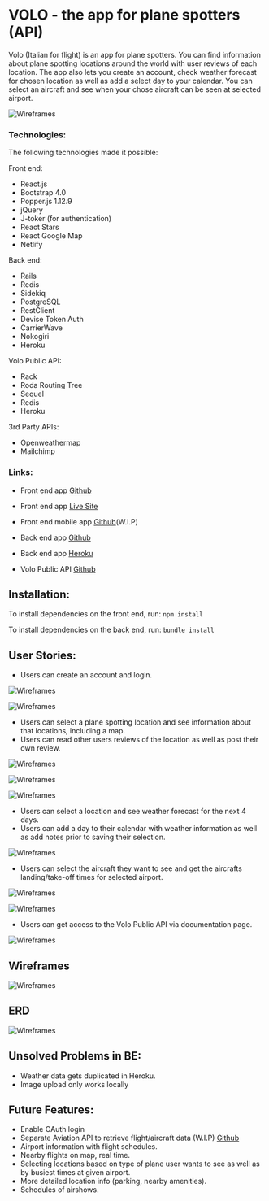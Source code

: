 # VOLO - the app for plane spotters (API)

Volo (Italian for flight) is an app for plane spotters. You can find information about plane spotting locations around the world with user reviews of each location. The app also lets you create an account, check weather forecast for chosen location as well as add a select day to your calendar. You can select an aircraft and see when your chose aircraft can be seen at selected airport.

![Wireframes](/images/volo-homepage.png)


### Technologies:
The following technologies made it possible:

Front end:
- React.js
- Bootstrap 4.0
- Popper.js 1.12.9
- jQuery
- J-toker (for authentication)
- React Stars
- React Google Map
- Netlify

Back end:
- Rails
- Redis
- Sidekiq
- PostgreSQL
- RestClient
- Devise Token Auth
- CarrierWave
- Nokogiri
- Heroku

Volo Public API:
- Rack
- Roda Routing Tree
- Sequel
- Redis
- Heroku

3rd Party APIs:
- Openweathermap
- Mailchimp

### Links:

- Front end app [Github](https://github.com/levatech007/volo-react-app-example)
- Front end app [Live Site](https://www.spotvolo.com)
- Front end mobile app [Github](https://github.com/levatech007/volo-react-native)(W.I.P)

- Back end app [Github](https://github.com/levatech007/volo-rails-api-example)
- Back end app [Heroku](https://volo-rails-api.herokuapp.com)

- Volo Public API [Github](https://github.com/levatech007/aviation-api-sample)

## Installation:

To install dependencies on the front end, run:
`npm install`

To install dependencies on the back end, run:
`bundle install`

## User Stories:
- Users can create an account and login.

![Wireframes](/images/login-page.png)

![Wireframes](/images/signup-page.png)

- Users can select a plane spotting location and see information about that locations, including a map.
- Users can read other users reviews of the location as well as post their own review.

![Wireframes](/images/location-menu-page.png)

![Wireframes](/images/location-page.png)

![Wireframes](/images/location-review-page.png)

- Users can select a location and see weather forecast for the next 4 days.
- Users can add a day to their calendar with weather information as well as add notes prior to saving their selection.

![Wireframes](/images/calendar-page.png)

- Users can select the aircraft they want to see and get the aircrafts landing/take-off times for selected airport.

![Wireframes](/images/select-aircraft.png)

![Wireframes](/images/flight-schedule.png)

- Users can get access to the Volo Public API via documentation page.

![Wireframes](/images/api-page.png)

## Wireframes
![Wireframes](/images/wireframes.JPG)

## ERD
![Wireframes](/images/ERD.png)

## Unsolved Problems in BE:
- Weather data gets duplicated in Heroku.
- Image upload only works locally


## Future Features:
- Enable OAuth login
- Separate Aviation API to retrieve flight/aircraft data (W.I.P) [Github](https://github.com/levatech007/aviation-api)
- Airport information with flight schedules.
- Nearby flights on map, real time.
- Selecting locations based on type of plane user wants to see as well as by busiest times at given airport.
- More detailed location info (parking, nearby amenities).
- Schedules of airshows.
